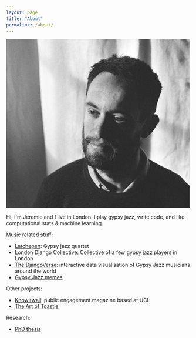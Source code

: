 ```yaml
---
layout: page
title: "About"
permalink: /about/
---
```




<div>
<img src="/assets/Jeremie_crop_opt.jpg" class="about_image image-left"/>  <p class="about_bio">Hi, I'm Jeremie and I live in London. I play gypsy jazz, write code, and like computational stats & machine learning.</p>
</div>



Music related stuff:
- [Latchepen](https://www.latchepen.com/): Gypsy jazz quartet
- [London Django Collective](https://londondjangocollective.com): Collective of a few gypsy jazz players in London
- [The DjangoVerse](https://www.londondjangocollective.com/djangoverse/): interactive data visualisation of Gypsy Jazz musicians around the world
- [Gypsy Jazz memes](https://www.instagram.com/gypsyjazzmemes/)

Other projects:
- [Knowitwall](https://knowitwall.com): public engagement magazine based at UCL
- [The Art of Toastie](https://www.instagram.com/jeremie.coullon/)

Research:
- [PhD thesis](https://discovery.ucl.ac.uk/id/eprint/10078714/)
